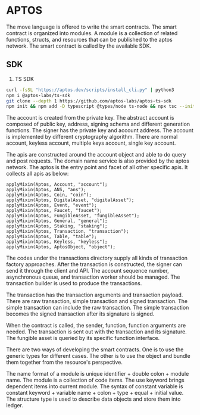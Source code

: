 # APTOS

The move language is offered to write the smart contracts. The smart contract is organized into modules. A module is a collection of related functions, structs, and resources that can be published to the aptos network. The smart contract is called by the available SDK. 

## SDK

1. TS SDK

```bash
curl -fsSL "https://aptos.dev/scripts/install_cli.py" | python3
npm i @aptos-labs/ts-sdk
git clone --depth 1 https://github.com/aptos-labs/aptos-ts-sdk
npm init && npm add -D typescript @types/node ts-node && npx tsc --init && mkdir src && echo 'async function example() { console.log("Running example!")}; example()' > src/quickstart.ts
```
The account is created from the private key. The abstract account is composed of public key, address, signing schema and different generation functions. The signer has the private key and account address. The account is implemented by different cryptography algorithm. There are normal account, keyless account, multiple keys account, single key account.

The apis are constructed around the account object and able to do query and post requests. The domain name service is also provided by the aptos network. The aptos is the entry point and facet of all other specific apis. It collects all apis as below:

```
applyMixin(Aptos, Account, "account");
applyMixin(Aptos, ANS, "ans");
applyMixin(Aptos, Coin, "coin");
applyMixin(Aptos, DigitalAsset, "digitalAsset");
applyMixin(Aptos, Event, "event");
applyMixin(Aptos, Faucet, "faucet");
applyMixin(Aptos, FungibleAsset, "fungibleAsset");
applyMixin(Aptos, General, "general");
applyMixin(Aptos, Staking, "staking");
applyMixin(Aptos, Transaction, "transaction");
applyMixin(Aptos, Table, "table");
applyMixin(Aptos, Keyless, "keyless");
applyMixin(Aptos, AptosObject, "object");
```
The codes under the transactions directory supply all kinds of transaction factory approaches. After the transaction is constructed, the signer can send it through the client and API. The account sequence number, asynchronous queue, and transaction worker should be managed. The transaction builder is used to produce the transactions. 

The transaction has the transaction arguments and transaction payload. There are raw transaction, simple transaction and signed transaction. The simple transaction can include the raw transaction. The simple transaction becomes the signed transaction after its signature is signed. 

When the contract is called, the sender, function, function arguments are needed. The transaction is sent out with the transaction and its signature. The fungible asset is queried by its specific function interface. 

There are two ways of developing the smart contracts. One is to use the generic types for different cases. The other is to use the object and bundle them together from the resource's perspective. 

The name format of a module is unique identifier + double colon + module name. The module is a collection of code items. The use keyword brings dependent items into current module. The syntax of constant variable is constant keyword + variable name + colon + type + equal + initial value. The structure type is used to describe data objects and store them into ledger. 


